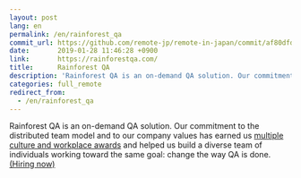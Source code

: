 ```yaml
---
layout: post
lang: en
permalink: /en/rainforest_qa
commit_url: https://github.com/remote-jp/remote-in-japan/commit/af80dfd2b8dbc7b597848ed553fe045923c09e3e
date:       2019-01-28 11:46:28 +0900
link:       https://rainforestqa.com/
title:      Rainforest QA
description: 'Rainforest QA is an on-demand QA solution. Our commitment to the distributed team model and to our company values has earned us multiple culture and workplace awards and helped us build a diverse team of individuals working toward the same goal: change the way QA is done. (Hiring now)'
categories: full_remote
redirect_from:
  - /en/rainforest_qa
---
```


<p>Rainforest QA is an on-demand QA solution. Our commitment to the distributed team model and to our company values has earned us <a href="https://www.rainforestqa.com/company/">multiple culture and workplace awards</a> and helped us build a diverse team of individuals working toward the same goal: change the way QA is done. <a href="https://www.rainforestqa.com/careers/">(Hiring now)</a></p>
